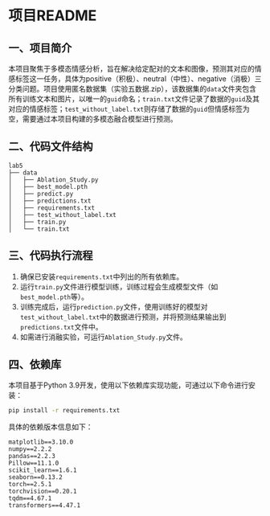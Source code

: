 # 项目README
## 一、项目简介
本项目聚焦于多模态情感分析，旨在解决给定配对的文本和图像，预测其对应的情感标签这一任务，具体为positive（积极）、neutral（中性）、negative（消极）三分类问题。项目使用匿名数据集（实验五数据.zip），该数据集的`data`文件夹包含所有训练文本和图片，以唯一的`guid`命名；`train.txt`文件记录了数据的`guid`及其对应的情感标签；`test_without_label.txt`则存储了数据的`guid`但情感标签为空，需要通过本项目构建的多模态融合模型进行预测。

## 二、代码文件结构
```
lab5
├── data
│   ├── Ablation_Study.py
│   ├── best_model.pth
│   ├── predict.py
│   ├── predictions.txt
│   ├── requirements.txt
│   ├── test_without_label.txt
│   ├── train.py
│   └── train.txt
```

## 三、代码执行流程
1. 确保已安装`requirements.txt`中列出的所有依赖库。
2. 运行`train.py`文件进行模型训练，训练过程会生成模型文件（如`best_model.pth`等）。
3. 训练完成后，运行`prediction.py`文件，使用训练好的模型对`test_without_label.txt`中的数据进行预测，并将预测结果输出到`predictions.txt`文件中。
4. 如需进行消融实验，可运行`Ablation_Study.py`文件。

## 四、依赖库
本项目基于Python 3.9开发，使用以下依赖库实现功能，可通过以下命令进行安装：
```bash
pip install -r requirements.txt
```
具体的依赖版本信息如下：
```
matplotlib==3.10.0
numpy==2.2.2
pandas==2.2.3
Pillow==11.1.0
scikit_learn==1.6.1
seaborn==0.13.2
torch==2.5.1
torchvision==0.20.1
tqdm==4.67.1
transformers==4.47.1
```
